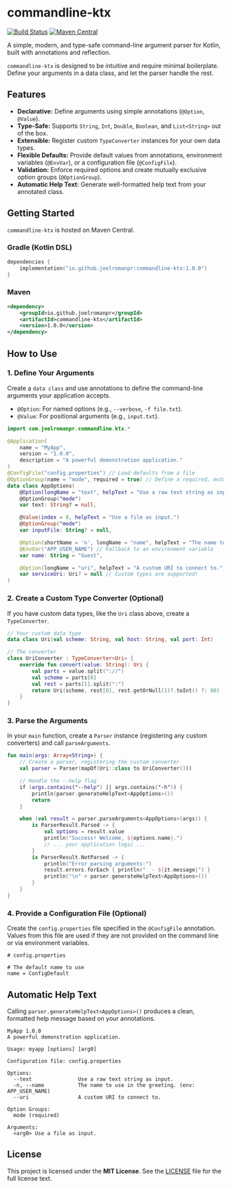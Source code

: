 # commandline-ktx

[![Build Status](https://img.shields.io/github/actions/workflow/status/joelromanpr/commandline-ktx/build.yml?branch=main)](https://github.com/joelromanpr/commandline-ktx/actions)
[![Maven Central](https://img.shields.io/maven-central/v/io.github.joelromanpr/commandline-ktx.svg)](https://search.maven.org/artifact/io.github.joelromanpr/commandline-ktx)

A simple, modern, and type-safe command-line argument parser for Kotlin, built with annotations and reflection.

`commandline-ktx` is designed to be intuitive and require minimal boilerplate. Define your arguments in a data class, and let the parser handle the rest.

## Features

- **Declarative:** Define arguments using simple annotations (`@Option`, `@Value`).
- **Type-Safe:** Supports `String`, `Int`, `Double`, `Boolean`, and `List<String>` out of the box.
- **Extensible:** Register custom `TypeConverter` instances for your own data types.
- **Flexible Defaults:** Provide default values from annotations, environment variables (`@EnvVar`), or a configuration file (`@ConfigFile`).
- **Validation:** Enforce required options and create mutually exclusive option groups (`@OptionGroup`).
- **Automatic Help Text:** Generate well-formatted help text from your annotated class.

## Getting Started

`commandline-ktx` is hosted on Maven Central.

### Gradle (Kotlin DSL)

```kotlin
dependencies {
    implementation("io.github.joelromanpr:commandline-ktx:1.0.0")
}
```

### Maven

```xml
<dependency>
    <groupId>io.github.joelromanpr</groupId>
    <artifactId>commandline-ktx</artifactId>
    <version>1.0.0</version>
</dependency>
```

## How to Use

### 1. Define Your Arguments

Create a `data class` and use annotations to define the command-line arguments your application accepts.

- `@Option`: For named options (e.g., `--verbose`, `-f file.txt`).
- `@Value`: For positional arguments (e.g., `input.txt`).

```kotlin
import com.joelromanpr.commandline.ktx.*

@Application(
    name = "MyApp",
    version = "1.0.0",
    description = "A powerful demonstration application."
)
@ConfigFile("config.properties") // Load defaults from a file
@OptionGroup(name = "mode", required = true) // Define a required, mutually exclusive group
data class AppOptions(
    @Option(longName = "text", helpText = "Use a raw text string as input.")
    @OptionGroup("mode")
    var text: String? = null,

    @Value(index = 0, helpText = "Use a file as input.")
    @OptionGroup("mode")
    var inputFile: String? = null,

    @Option(shortName = 'n', longName = "name", helpText = "The name to use in the greeting.")
    @EnvVar("APP_USER_NAME") // Fallback to an environment variable
    var name: String = "Guest",

    @Option(longName = "uri", helpText = "A custom URI to connect to.")
    var serviceUri: Uri? = null // Custom types are supported!
)
```

### 2. Create a Custom Type Converter (Optional)

If you have custom data types, like the `Uri` class above, create a `TypeConverter`.

```kotlin
// Your custom data type
data class Uri(val scheme: String, val host: String, val port: Int)

// The converter
class UriConverter : TypeConverter<Uri> {
    override fun convert(value: String): Uri {
        val parts = value.split("://")
        val scheme = parts[0]
        val rest = parts[1].split(":")
        return Uri(scheme, rest[0], rest.getOrNull(1)?.toInt() ?: 80)
    }
}
```

### 3. Parse the Arguments

In your `main` function, create a `Parser` instance (registering any custom converters) and call `parseArguments`.

```kotlin
fun main(args: Array<String>) {
    // Create a parser, registering the custom converter
    val parser = Parser(mapOf(Uri::class to UriConverter()))

    // Handle the --help flag
    if (args.contains("--help") || args.contains("-h")) {
        println(parser.generateHelpText<AppOptions>())
        return
    }

    when (val result = parser.parseArguments<AppOptions>(args)) {
        is ParserResult.Parsed -> {
            val options = result.value
            println("Success! Welcome, ${options.name}.")
            // ... your application logic ...
        }
        is ParserResult.NotParsed -> {
            println("Error parsing arguments:")
            result.errors.forEach { println("  - ${it.message}") }
            println("\n" + parser.generateHelpText<AppOptions>())
        }
    }
}
```

### 4. Provide a Configuration File (Optional)

Create the `config.properties` file specified in the `@ConfigFile` annotation. Values from this file are used if they are not provided on the command line or via environment variables.

```properties
# config.properties

# The default name to use
name = ConfigDefault
```

## Automatic Help Text

Calling `parser.generateHelpText<AppOptions>()` produces a clean, formatted help message based on your annotations.

```
MyApp 1.0.0
A powerful demonstration application.

Usage: myapp [options] [arg0]

Configuration file: config.properties

Options:
  --text               Use a raw text string as input. 
  -n, --name           The name to use in the greeting. (env: APP_USER_NAME)
  --uri                A custom URI to connect to. 

Option Groups:
  mode (required)

Arguments:
  <arg0> Use a file as input.
```

## License

This project is licensed under the **MIT License**. See the [LICENSE](LICENSE) file for the full license text.
